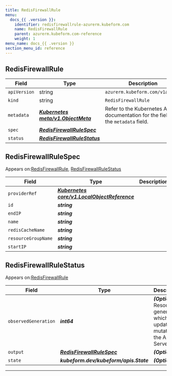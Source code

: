 ```yaml
---
title: RedisFirewallRule
menu:
  docs_{{ .version }}:
    identifier: redisfirewallrule-azurerm.kubeform.com
    name: RedisFirewallRule
    parent: azurerm.kubeform.com-reference
    weight: 1
menu_name: docs_{{ .version }}
section_menu_id: reference
---
```


## RedisFirewallRule
| Field | Type | Description |
| ------ | ----- | ----------- |
| `apiVersion` | string | `azurerm.kubeform.com/v1alpha1` |
|    `kind` | string | `RedisFirewallRule` |
| `metadata` | ***[Kubernetes meta/v1.ObjectMeta](https://kubernetes.io/docs/reference/generated/kubernetes-api/v1.13/#objectmeta-v1-meta)***|Refer to the Kubernetes API documentation for the fields of the `metadata` field.|
| `spec` | ***[RedisFirewallRuleSpec](#RedisFirewallRuleSpec)***||
| `status` | ***[RedisFirewallRuleStatus](#RedisFirewallRuleStatus)***||
## RedisFirewallRuleSpec

Appears on:[RedisFirewallRule](#RedisFirewallRule), [RedisFirewallRuleStatus](#RedisFirewallRuleStatus)

| Field | Type | Description |
| ------ | ----- | ----------- |
| `providerRef` | ***[Kubernetes core/v1.LocalObjectReference](https://kubernetes.io/docs/reference/generated/kubernetes-api/v1.13/#localobjectreference-v1-core)***||
| `id` | ***string***||
| `endIP` | ***string***||
| `name` | ***string***||
| `redisCacheName` | ***string***||
| `resourceGroupName` | ***string***||
| `startIP` | ***string***||
## RedisFirewallRuleStatus

Appears on:[RedisFirewallRule](#RedisFirewallRule)

| Field | Type | Description |
| ------ | ----- | ----------- |
| `observedGeneration` | ***int64***| ***(Optional)*** Resource generation, which is updated on mutation by the API Server.|
| `output` | ***[RedisFirewallRuleSpec](#RedisFirewallRuleSpec)***| ***(Optional)*** |
| `state` | ***kubeform.dev/kubeform/apis.State***| ***(Optional)*** |
---
